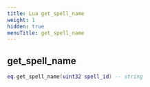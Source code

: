 ```yaml
---
title: Lua get_spell_name
weight: 1
hidden: true
menuTitle: get_spell_name
---
```

## get_spell_name
```lua
eq.get_spell_name(uint32 spell_id) -- string
```
